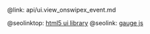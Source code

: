 @link: api/ui.view_onswipex_event.md

@seolinktop: [html5 ui library](https://webix.com)
@seolink: [gauge js](https://webix.com/widget/gage/)